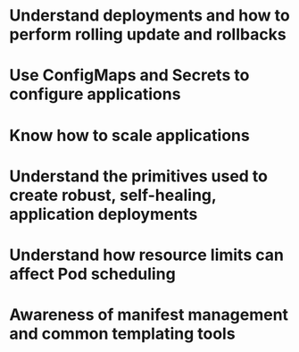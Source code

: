 # Understand deployments and how to perform rolling update and rollbacks
# Use ConfigMaps and Secrets to configure applications
# Know how to scale applications
# Understand the primitives used to create robust, self-healing, application deployments
# Understand how resource limits can affect Pod scheduling
# Awareness of manifest management and common templating tools
